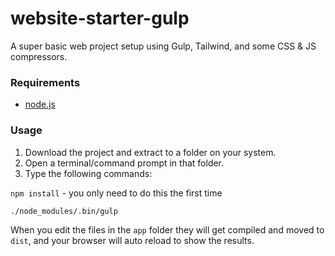 # website-starter-gulp

A super basic web project setup using Gulp, Tailwind, and some CSS & JS compressors.

### Requirements

* [node.js](https://nodejs.org/)

### Usage

1. Download the project and extract to a folder on your system.
2. Open a terminal/command prompt in that folder.
3. Type the following commands:

`npm install` - you only need to do this the first time

`./node_modules/.bin/gulp`

When you edit the files in the `app` folder they will get compiled and moved to `dist`, and your browser will auto reload to show the results.
